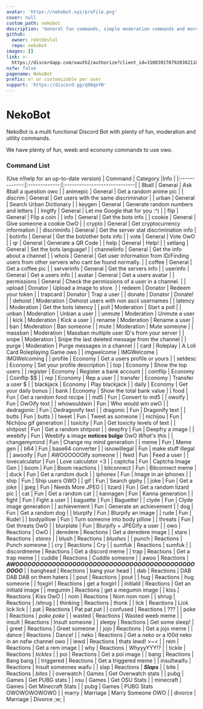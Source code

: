 ```yaml
---
avatar: 'https://nekobot.xyz/profile.png'
cover: null
custom_path: nekobot
description: 'General fun commands, simple moderation commands and more! '
github:
  owner: rektdevlol
  repo: nekobot
images: []
link: >-
  https://discordapp.com/oauth2/authorize?client_id=310039170792030211&permissions=1043721343&scope=bot
nsfw: false
pagename: NekoBot
prefix: n! or customizable per user
support: 'https://discord.gg/q98qeYN'
---
```

# NekoBot
NekoBot is a multi functional Discord Bot with plenty of fun, moderation and utility commands.

We have plenty of fun, weeb and economy commands to use owo.

### Command List
(Use n!help for an up-to-date version)
| Command       | Category      |Info                          |
|:-------------:|:-------------:|:-----------------------------|
| 8ball | General | Ask 8ball a question owo |
| animepic | General | Get a random anime pic |
| discrim | General | Get users with the same discriminator |
| urban | General | Search Urban Dictionary |
| keygen | General | Generate random numbers and letters |
| lmgtfy | General | Let me Google that for you :^) |
| flip | General | Flip a coin |
| info | General | Get the bots info |
| cookie | General | Give someone a cookie OwO |
| crypto | General | Get cryptocurrency information |
| discriminfo | General | Get the server stat discrimination info |
| botinfo | General | Get the bot/other bots info |
| vote | General | Vote OwO |
| qr | General | Generate a QR Code |
| help | General | Help! |
| setlang | General | Set the bots language! |
| channelinfo | General | Get the info about a channel |
| whois | General | Get user information from ID/Finding users from other servers who cant be found normally. |
| coffee | General | Get a coffee pic |
| serverinfo | General | Get the servers info |
| userinfo | General | Get a users info |
| avatar | General | Get a users avatar |
| permissions | General | Check the permissions of a user in a channel. |
| upload | Donator | Upload a image to store. |
| redeem | Donator | Redeem your token |
| trapcard | Donator | Trap a user |
| donate | Donator | Donate! |
| dehoist | Moderation | Dehoist users with non ascii usernames |
| latency | Moderation | Get the bots latency |
| poll | Moderation | Start a poll |
| unban | Moderation | Unban a user |
| unmute | Moderation | Unmute a user |
| kick | Moderation | Kick a user |
| rename | Moderation | Rename a user |
| ban | Moderation | Ban someone |
| mute | Moderation | Mute someone |
| massban | Moderation | Massban multiple user ID's from your server |
| snipe | Moderation | Snipe the last deleted message from the channel |
| purge | Moderation | Purge messages in a channel |
| card | Roleplay | A Loli Card Roleplaying Game owo |
| imgwelcome | IMGWelcome | IMGWelcoming |
| profile | Economy | Get a users profile or yours |
| setdesc | Economy | Set your profile description |
| top | Economy | Show the top users |
| register | Economy | Register a bank account |
| coinflip | Economy | Coinflip $$ |
| rep | Economy | Rep a user |
| transfer | Economy | Transfer a user $ |
| blackjack | Economy | Play blackjack |
| daily | Economy | Get your daily bonus |
| bank | Economy | Show the total bank value |
| food | Fun | Get a random food recipe |
| md5 | Fun | Convert to md5 |
| owoify | Fun | OwOify text |
| whowouldwin | Fun | Who would win owO |
| dedragonic | Fun | Dedragonify text |
| dragonic | Fun | Dragonify text |
| butts | Fun | butts |
| tweet | Fun | Tweet as someone |
| nichijou | Fun | Nichijou gif generation |
| toxicity | Fun | Get toxicity levels of text |
| shitpost | Fun | Get a random shitpost |
| deepfry | Fun | Deepfry a image |
| weebify | Fun | Weebify a image **notices bulge** OwO *What's this* |
| changemymind | Fun | Change my mind generation |
| meme | Fun | Meme gen |
| b64 | Fun | base64 converter |
| isnowillegal | Fun | make stuff illegal |
| awooify | Fun | AWOOOOOOIfy someone |
| feed | Fun | Feed a user |
| lovecalculator | Fun | Love calculator <3 |
| captcha | Fun | Captcha Image Gen |
| boom | Fun | Boom reactions |
| bitconnect | Fun | Bitconnect meme |
| duck | Fun | Get a random duck |
| iphonex | Fun | Image in an iphonex |
| ship | Fun | Ship users OWO |
| gif | Fun | Search giphy |
| joke | Fun | Get a joke |
| jpeg | Fun | Needs More JPEG |
| lizard | Fun | Get a random lizard pic |
| cat | Fun | Get a random cat |
| kannagen | Fun | Kanna generation |
| fight | Fun | Fight a user |
| baguette | Fun | Baguette! |
| clyde | Fun | Clyde image generation |
| achievement | Fun | Generate an achievement |
| dog | Fun | Get a random dog |
| blurpify | Fun | Blurpify an image |
| rude | Fun | Rude! |
| bodypillow | Fun | Turn someone into  body pillow |
| threats | Fun | Get threats OwO |
| blurplate | Fun | Blurpify + JPEGify a user |
| owo | Reactions | OwO |
| deredere | Reactions | Get a deredere image |
| stare | Reactions | *stares* |
| blush | Reactions | *blushes* |
| punch | Reactions | Punch someone |
| cry | Reactions | Cry |
| sumfuk | Reactions | sumfuk |
| discordmeme | Reactions | Get a discord meme |
| trap | Reactions | Get a trap meme |
| cuddle | Reactions | Cuddle someone |
| awoo | Reactions | ***AWOOOOOOOOOOOOOOOOOOOOOOOOOOOOOOOOOOOOOOOOOOOOOOOO*** |
| banghead | Reactions | bang your head |
| dab | Reactions | DAB DAB DAB on them haters |
| pout | Reactions | pout |
| hug | Reactions | hug someone |
| foxgirl | Reactions | get a foxgirl |
| initiald | Reactions | Get an initiald image |
| megumin | Reactions | get a megumin image |
| kiss | Reactions | Kiss OwO |
| nom | Reactions | Nom nom nom |
| shrug | Reactions | /shrug |
| thinking | Reactions | thonk |
| lick | Reactions | Lick lick lick |
| pat | Reactions | Pat pat pat |
| confused | Reactions | ??? |
| poke | Reactions | *poke poke* |
| wasted | Reactions | Wasted weeb meme |
| insult | Reactions | Insult someone |
| sleepy | Reactions | Get some sleep! |
| greet | Reactions | Greet someone |
| jojo | Reactions | Get a jojo meme |
| dance | Reactions | Dance! |
| neko | Reactions | Get a neko or a l00d neko in an nsfw channel owo |
| lewd | Reactions | thats lewd! >~< |
| rem | Reactions | Get a rem image |
| why | Reactions | WhyyyYYY!? |
| tickle | Reactions | *tickles* |
| poi | Reactions | Get a poi image |
| bang | Reactions | Bang bang |
| triggered | Reactions | Get a triggered meme |
| insultwaifu | Reactions | Insult someones waifu |
| slap | Reactions | ***Slaps*** |
| bite | Reactions | *bites* |
| overwatch | Games | Get Overwatch stats |
| pubg | Games | Get PUBG stats |
| osu | Games | Get OSU Stats |
| minecraft | Games | Get Minecraft Stats |
| pubg | Games | PUBG Stats OWOWOWOWOWO |
| marry | Marriage | Marry Someone OWO |
| divorce | Marriage | Divorce ;w; |